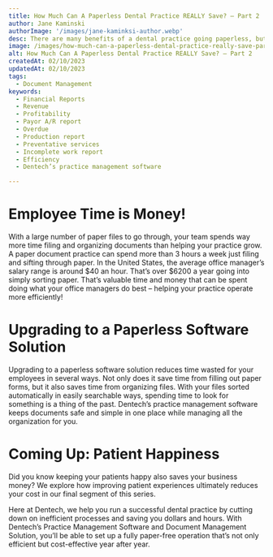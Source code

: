```yaml
---
title: How Much Can A Paperless Dental Practice REALLY Save? – Part 2
author: Jane Kaminski
authorImage: '/images/jane-kaminksi-author.webp'
desc: There are many benefits of a dental practice going paperless, but how much can you really save with your practice going paper free?  In the next part of this three-part series, we’re breaking down your expenses when it comes to salaries and cutting down wasted employee time!
image: /images/how-much-can-a-paperless-dental-practice-really-save-part-2.webp
alt: How Much Can A Paperless Dental Practice REALLY Save? – Part 2
createdAt: 02/10/2023
updatedAt: 02/10/2023
tags:
  - Document Management
keywords:
  - Financial Reports
  - Revenue
  - Profitability
  - Payor A/R report
  - Overdue
  - Production report
  - Preventative services
  - Incomplete work report
  - Efficiency
  - Dentech’s practice management software

---
```


# Employee Time is Money!

With a large number of paper files to go through, your team spends way more time filing and organizing documents than helping your practice grow. A paper document practice can spend more than 3 hours a week just filing and sifting through paper. In the United States, the average office manager’s salary range is around $40 an hour. That’s over $6200 a year going into simply sorting paper. That’s valuable time and money that can be spent doing what your office managers do best – helping your practice operate more efficiently!

# Upgrading to a Paperless Software Solution

Upgrading to a paperless software solution reduces time wasted for your employees in several ways. Not only does it save time from filling out paper forms, but it also saves time from organizing files. With your files sorted automatically in easily searchable ways, spending time to look for something is a thing of the past. Dentech’s practice management software keeps documents safe and simple in one place while managing all the organization for you.

# Coming Up: Patient Happiness

Did you know keeping your patients happy also saves your business money? We explore how improving patient experiences ultimately reduces your cost in our final segment of this series.

Here at Dentech, we help you run a successful dental practice by cutting down on inefficient processes and saving you dollars and hours. With Dentech’s Practice Management Software and Document Management Solution, you’ll be able to set up a fully paper-free operation that’s not only efficient but cost-effective year after year.
